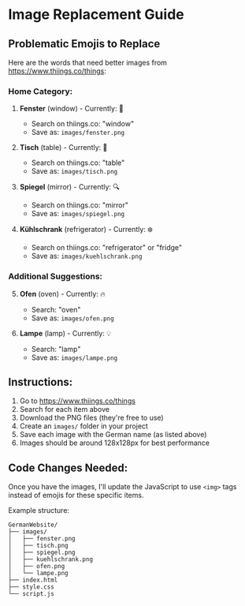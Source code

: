 # Image Replacement Guide

## Problematic Emojis to Replace

Here are the words that need better images from https://www.thiings.co/things:

### Home Category:
1. **Fenster** (window) - Currently: 🔲
   - Search on thiings.co: "window"
   - Save as: `images/fenster.png`

2. **Tisch** (table) - Currently: 🔳  
   - Search on thiings.co: "table"
   - Save as: `images/tisch.png`

3. **Spiegel** (mirror) - Currently: 🔍
   - Search on thiings.co: "mirror"
   - Save as: `images/spiegel.png`

4. **Kühlschrank** (refrigerator) - Currently: ❄️
   - Search on thiings.co: "refrigerator" or "fridge"
   - Save as: `images/kuehlschrank.png`

### Additional Suggestions:
5. **Ofen** (oven) - Currently: 🔥
   - Search: "oven"
   - Save as: `images/ofen.png`

6. **Lampe** (lamp) - Currently: 💡
   - Search: "lamp"
   - Save as: `images/lampe.png`

## Instructions:

1. Go to https://www.thiings.co/things
2. Search for each item above
3. Download the PNG files (they're free to use)
4. Create an `images/` folder in your project
5. Save each image with the German name (as listed above)
6. Images should be around 128x128px for best performance

## Code Changes Needed:

Once you have the images, I'll update the JavaScript to use `<img>` tags instead of emojis for these specific items.

Example structure:
```
GermanWebsite/
├── images/
│   ├── fenster.png
│   ├── tisch.png
│   ├── spiegel.png
│   ├── kuehlschrank.png
│   ├── ofen.png
│   └── lampe.png
├── index.html
├── style.css
└── script.js
``` 